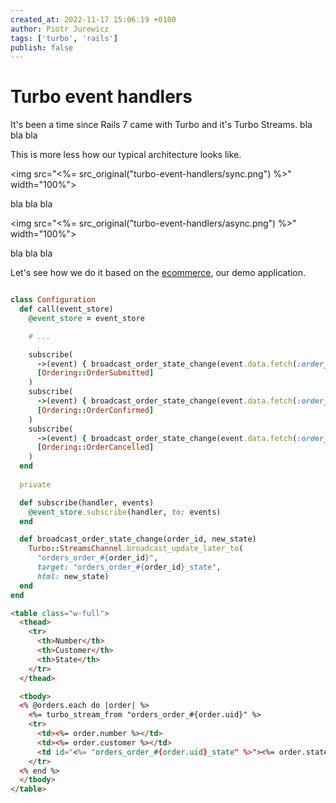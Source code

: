 ```yaml
---
created_at: 2022-11-17 15:06:19 +0100
author: Piotr Jurewicz
tags: ['turbo', 'rails']
publish: false
---
```


# Turbo event handlers
It's been a time since Rails 7 came with Turbo and it's Turbo Streams. 
bla bla bla

This is more less how our typical architecture looks like.

<img src="<%= src_original("turbo-event-handlers/sync.png") %>" width="100%">

bla bla bla

<img src="<%= src_original("turbo-event-handlers/async.png") %>" width="100%">

bla bla bla

Let's see how we do it based on the [ecommerce](https://github.com/RailsEventStore/ecommerce/), our demo application.

```ruby

class Configuration
  def call(event_store)
    @event_store = event_store

    # ...

    subscribe(
      ->(event) { broadcast_order_state_change(event.data.fetch(:order_id), 'Submitted') },
      [Ordering::OrderSubmitted]
    )
    subscribe(
      ->(event) { broadcast_order_state_change(event.data.fetch(:order_id), "Paid") },
      [Ordering::OrderConfirmed]
    )
    subscribe(
      ->(event) { broadcast_order_state_change(event.data.fetch(:order_id), "Cancelled") },
      [Ordering::OrderCancelled]
    )
  end
  
  private

  def subscribe(handler, events)
    @event_store.subscribe(handler, to: events)
  end

  def broadcast_order_state_change(order_id, new_state)
    Turbo::StreamsChannel.broadcast_update_later_to(
      "orders_order_#{order_id}",
      target: "orders_order_#{order_id}_state",
      html: new_state)
  end
end
```

```html
<table class="w-full">
  <thead>
    <tr>
      <th>Number</th>
      <th>Customer</th>
      <th>State</th>
    </tr>
  </thead>

  <tbody>
  <% @orders.each do |order| %>
    <%= turbo_stream_from "orders_order_#{order.uid}" %>
    <tr>
      <td><%= order.number %></td>
      <td><%= order.customer %></td>
      <td id="<%= "orders_order_#{order.uid}_state" %>"><%= order.state %></td>
    </tr>
  <% end %>
  </tbody>
</table>
```
